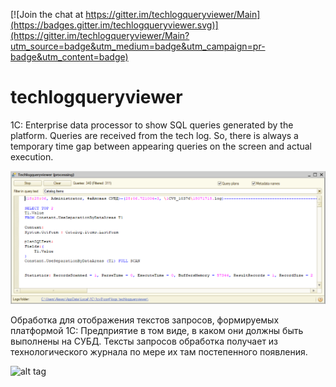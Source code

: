 
[![Join the chat at https://gitter.im/techlogqueryviewer/Main](https://badges.gitter.im/techlogqueryviewer.svg)](https://gitter.im/techlogqueryviewer/Main?utm_source=badge&utm_medium=badge&utm_campaign=pr-badge&utm_content=badge)

techlogqueryviewer
==================

1C: Enterprise data processor to show SQL queries generated by the platform. Queries are received from the tech log. So, there is always a temporary time gap between appearing queries on the screen and actual execution.

![alt tag](https://github.com/alexkmbk/techlogqueryviewer/blob/master/Screenshot_en.png)

Обработка для отображения текстов запросов, формируемых платформой 1С: Предприятие в том виде, в каком они должны быть выполнены на СУБД. Тексты запросов обработка получает из технологического журнала по мере их там постепенного появления. 

![alt tag](https://github.com/alexkmbk/techlogqueryviewer/blob/master/Screenshot.png)
